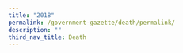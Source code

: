 ```yaml
---
title: "2018"
permalink: /government-gazette/death/permalink/
description: ""
third_nav_title: Death
---
```

